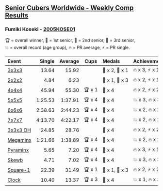<style>table {white-space: nowrap;}</style>

## [Senior Cubers Worldwide - Weekly Comp Results](/scw-comp/results/)
### Fumiki Koseki - [2005KOSE01](https://www.worldcubeassociation.org/persons/2005KOSE01)

<span style="white-space: nowrap;">🏆 = overall winner</span>, <span style="white-space: nowrap;">🥇 = 1st senior</span>, <span style="white-space: nowrap;">🥈 = 2nd senior</span>, <span style="white-space: nowrap;">🥉 = 3rd senior</span>, <span style="white-space: nowrap;">💥 = overall record (age group)</span>, <span style="white-space: nowrap;">🔥 = PR average</span>, <span style="white-space: nowrap;">⚡ = PR single</span>.

| Event | Single | Average | Cups | Medals | Achievements|
| :-- | --: | --: | :--: | :-- | :-- |
| [3x3x3](333.md) | 13.64 | 15.92 |  | 🥈 x 2, 🥉 x 1 | 🔥 x 3, ⚡ x 1 |
| [2x2x2](222.md) | 4.84 | 6.23 |  | 🥈 x 1, 🥉 x 3 | 🔥 x 2, ⚡ x 1 |
| [4x4x4](444.md) | 45.94 | 55.30 | 🏆 x 1 | 🥇 x 4 | 🔥 x 2, ⚡ x 2 |
| [5x5x5](555.md) | 1:25.53 | 1:37.91 | 🏆 x 4 | 🥇 x 4 | 💥 x 3, 🔥 x 3, ⚡ x 3 |
| [6x6x6](666.md) | 2:38.63 | 2:44.23 | 🏆 x 4 | 🥇 x 4 | 💥 x 2, 🔥 x 2, ⚡ x 2 |
| [7x7x7](777.md) | 4:13.70 | 4:22.17 | 🏆 x 4 | 🥇 x 4 | 💥 x 2, 🔥 x 2, ⚡ x 1 |
| [3x3x3 OH](333oh.md) | 24.85 | 28.76 |  | 🥈 x 4 | 🔥 x 2, ⚡ x 2 |
| [Megaminx](minx.md) | 1:21.66 | 1:38.89 | 🏆 x 4 | 🥇 x 4 | 💥 x 2, 🔥 x 2, ⚡ x 1 |
| [Pyraminx](pyram.md) | 5.65 | 7.20 | 🏆 x 4 | 🥇 x 4 | 🔥 x 3, ⚡ x 1 |
| [Skewb](skewb.md) | 4.71 | 7.02 | 🏆 x 4 | 🥇 x 4 | 💥 x 3, 🔥 x 3, ⚡ x 2 |
| [Square-1](sq1.md) | 22.39 | 31.49 | 🏆 x 1 | 🥇 x 1, 🥈 x 3 | 🔥 x 2, ⚡ x 2 |
| [Clock](clock.md) | 10.40 | 13.37 | 🏆 x 3 | 🥇 x 4 | 💥 x 1, 🔥 x 3, ⚡ x 3 |

<!-- Global site tag (gtag.js) - Google Analytics -->
<script async src="https://www.googletagmanager.com/gtag/js?id=UA-86348435-3"></script>
<script>window.dataLayer = window.dataLayer || []; function gtag() {dataLayer.push(arguments);} gtag('js', new Date()); gtag('config', 'UA-86348435-3');</script>
